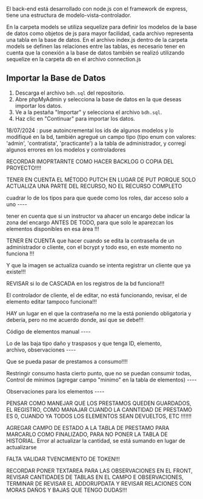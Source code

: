 El back-end está desarrollado con node.js con el framework de express, tiene una estructura
de modelo-vista-controlador.

En la carpeta models se utiliza sequelize para definir los modelos de la base de datos
como objetos de js para mayor facilidad, cada archivo representa una tabla en la base de datos.
En el archivo index.js dentro de la carpeta models se definen las relaciones entre las tablas,
es necesario tener en cuenta que la conexión a la base de datos también se realizó utilizando
sequelize en la carpeta db en el archivo connection.js

## Importar la Base de Datos

1. Descarga el archivo `bdh.sql` del repositorio.
2. Abre phpMyAdmin y selecciona la base de datos en la que deseas importar los datos.
3. Ve a la pestaña "Importar" y selecciona el archivo `bdh.sql`.
4. Haz clic en "Continuar" para importar los datos.

18/07/2024 : puse autoincremental los ids de algunos modelos y lo modifiqué en la bd,
también agregué un campo tipo (tipo enum con valores: 'admin', 'contratista', 'practicante') a 
la tabla de administrador, y corregí algunos errores en los modelos y controladores

RECORDAR IMOPRTARNTE COMO HACER BACKLOG O COPIA DEL PROYECTO!!!!

TENER EN CUENTA EL MÉTODO PUTCH EN LUGAR DE PUT PORQUE SOLO ACTUALIZA UNA PARTE DEL RECURSO, NO EL RECURSO COMPLETO

cuadrar lo de los tipos para que quede como los roles, dar acceso solo a uno ----

tener en cuenta que si un instructor va ahacer un encargo debe indicar la zona del encargo
ANTES DE TODO, para que solo le aparezcan los elementos disponibles en esa área !!!

TENER EN CUENTA que hacer cuando se edita la contraseña de un administrador o cliente,
con el bcrypt y todo eso, en este momento no funciona !!!

Y que la imagen se actualiza cuando se intenta registrar un cliente que ya existe!!!

REVISAR si lo de CASCADA en los registros de la bd funciona!!!

El controlador de cliente, el de editar, no está funcionando, revisar, el de elemento editar tampoco funciona!!!

HAY un lugar en el que la contraseña no me la está poniendo obligatoria y debería, pero no me acuerdo donde, así que se debe!!!

Código de elementos manual   ----

Lo de las baja tipo daño y traspasos y que tenga ID, elemento, archivo, observaciones ----

Que se pueda pasar de prestamos a consumo!!!!

Restringir consumo hasta cierto punto, que no se puedan consumir todas, Control de mínimos (agregar campo "minimo" en la tabla de elementos) ----

Observaciones para los elementos ----

PENSAR COMO MANEJAR QUE LOS PRESTAMOS QUEDEN GUARDADOS, EL REGISTRO, COMO MANAJAR CUANDO LA CANNTIDAD 
DE PRESTAMO ES 0, CUANDO YA TODOS LOS ELEMENTOS SEAN DEVUELTOS, ETC !!!!!!!

AGREGAR CAMPO DE ESTADO A LA TABLA DE PRESTAMO PARA MARCARLO COMO FINALIZADO, PARA NO PONER LA TABLA DE HISTORIAL. Error al actualizar la cantidad, se está sumando en lugar de actualizarse

FALTA VALIDAR TVENCIMIENTO DE TOKEN!!!

RECORDAR PONER TEXTAREA PARA LAS OBSERVACIONES EN EL FRONT, REVISAR CANTIDADES DE TABLAS EN EL CAMPO E OBSERVACIONES, TERMINAR DE REVISAR EL ADDORUPDATA Y REVISAR RELACIONES CON MORAS DAÑOS Y BAJAS QUE TENGO DUDAS!!!